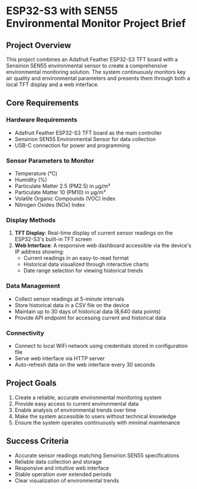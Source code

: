 # ESP32-S3 with SEN55 Environmental Monitor Project Brief

## Project Overview
This project combines an Adafruit Feather ESP32-S3 TFT board with a Sensirion SEN55 environmental sensor to create a comprehensive environmental monitoring solution. The system continuously monitors key air quality and environmental parameters and presents them through both a local TFT display and a web interface.

## Core Requirements

### Hardware Requirements
- Adafruit Feather ESP32-S3 TFT board as the main controller
- Sensirion SEN55 Environmental Sensor for data collection
- USB-C connection for power and programming

### Sensor Parameters to Monitor
- Temperature (°C)
- Humidity (%)
- Particulate Matter 2.5 (PM2.5) in μg/m³
- Particulate Matter 10 (PM10) in μg/m³
- Volatile Organic Compounds (VOC) Index
- Nitrogen Oxides (NOx) Index

### Display Methods
1. **TFT Display**: Real-time display of current sensor readings on the ESP32-S3's built-in TFT screen
2. **Web Interface**: A responsive web dashboard accessible via the device's IP address showing:
   - Current readings in an easy-to-read format
   - Historical data visualized through interactive charts
   - Date range selection for viewing historical trends

### Data Management
- Collect sensor readings at 5-minute intervals
- Store historical data in a CSV file on the device
- Maintain up to 30 days of historical data (8,640 data points)
- Provide API endpoint for accessing current and historical data

### Connectivity
- Connect to local WiFi network using credentials stored in configuration file
- Serve web interface via HTTP server
- Auto-refresh data on the web interface every 30 seconds

## Project Goals
1. Create a reliable, accurate environmental monitoring system
2. Provide easy access to current environmental data
3. Enable analysis of environmental trends over time
4. Make the system accessible to users without technical knowledge
5. Ensure the system operates continuously with minimal maintenance

## Success Criteria
- Accurate sensor readings matching Sensirion SEN55 specifications
- Reliable data collection and storage
- Responsive and intuitive web interface
- Stable operation over extended periods
- Clear visualization of environmental trends
